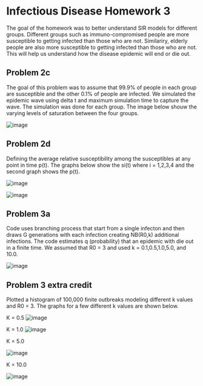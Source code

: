# Infectious Disease Homework 3
The goal of the homework was to better understand SIR models for different groups. Different groups such as immuno-compromised people are more susceptible to getting infected than those who are not. Similariry, elderly people are also more susceptible to getting infected than those who are not. This will help us understand how the disease epidemic will end or die out.  

## Problem 2c 
The goal of this problem was to assume that 99.9% of people in each group are susceptible and the other 0.1% of people are infected.
We simulated the epidemic wave using delta t and maximum simulation time to capture the wave. The simulation was done for each group. The image below shouw the varying levels of saturation between the four groups. 

![image](https://github.com/saba2735/Infectious_Disease/assets/143537736/defa7623-d881-4c63-944c-fc184dceb4a9)


## Problem 2d 
Defining the average relative susceptibility among the susceptibles at any point in time p(t). The graphs below show the si(t) where i = 1,2,3,4 and the second graph shows the p(t). 

![image](https://github.com/saba2735/Infectious_Disease/assets/143537736/a8e017a9-a32c-4acd-8e4c-e8866064de57)


![image](https://github.com/saba2735/Infectious_Disease/assets/143537736/3061c1ae-43cd-4c8b-8879-e0ce0be1faeb)


## Problem 3a 
Code uses branching process that start from a single infecton and then draws G generations with each infection creating NB(R0,k) additional infections. The code estimates q (probability) that an epidemic with die out in a finite time. We assumed that R0 = 3 and used k = 0.1,0.5,1.0,5.0, and 10.0. 

![image](https://github.com/saba2735/Infectious_Disease/assets/143537736/8f97c1a2-9c5c-4a86-8015-8a434190a258)


## Problem 3 extra credit 
Plotted a histogram of 100,000 finite outbreaks modeling different k values and R0 = 3. The graphs for a few different k values are shown below. 

K = 0.5
![image](https://github.com/saba2735/Infectious_Disease/assets/143537736/74a6d8bf-0f89-489d-b1ac-f850a78184a0)

K = 1.0
![image](https://github.com/saba2735/Infectious_Disease/assets/143537736/6360354c-7f92-4d57-9763-bfde3055f1a9)


K = 5.0

![image](https://github.com/saba2735/Infectious_Disease/assets/143537736/e070bec7-cba4-480b-bea3-75e8d1338af4)


K = 10.0

![image](https://github.com/saba2735/Infectious_Disease/assets/143537736/17c1ae59-082f-4db1-a929-6cb9b681500a)

